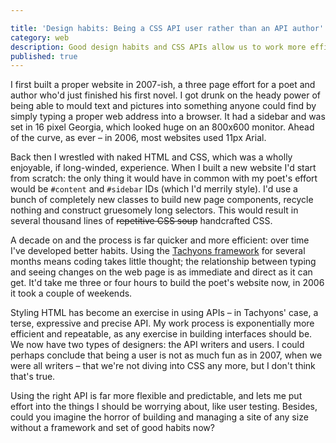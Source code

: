```yaml
---

title: 'Design habits: Being a CSS API user rather than an API author'
category: web
description: Good design habits and CSS APIs allow us to work more efficiently, predictably and faster. Choosing the right API and establishing good design habits is the key to working well. Become an API user rather than an API author.
published: true
---
```


I first built a proper website in 2007-ish, a three page effort for a poet and author who'd just finished his first novel. I got drunk on the heady power of being able to mould text and pictures into something anyone could find by simply typing a proper web address into a browser. It had a sidebar and was set in 16 pixel Georgia, which looked huge on an 800x600 monitor. Ahead of the curve, as ever &#8211; in 2006, most websites used 11px Arial.

Back then I wrestled with naked HTML and CSS, which was a wholly enjoyable, if long-winded, experience. When I built a new website I'd start from scratch: the only thing it would have in common with my poet's effort would be `#content` and `#sidebar` IDs (which I'd merrily style). I'd use a bunch of completely new classes to build new page components, recycle nothing and construct gruesomely long selectors. This would result in several thousand lines of <del>repetitive CSS soup</del> handcrafted CSS.

A decade on and the process is far quicker and more efficient: over time I've developed better habits. Using the [Tachyons framework](http://tachyons.io/) for several months means coding takes little thought; the relationship between typing and seeing changes on the web page is as immediate and direct as it can get. It'd take me three or four hours to build the poet's website now, in 2006 it took a couple of weekends.

Styling HTML has become an exercise in using APIs &#8211; in Tachyons' case, a terse, expressive and precise API. My work process is exponentially more efficient and repeatable, as any exercise in building interfaces should be. We now have two types of designers: the API writers and users. I could perhaps conclude that being a user is not as much fun as in 2007, when we were all writers &#8211; that we're not diving into CSS any more, but I don't think that's true.

Using the right API is far more flexible and predictable, and lets me put effort into the things I should be worrying about, like user testing. Besides, could you imagine the horror of building and managing a site of any size without a framework and set of good habits now?
